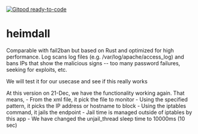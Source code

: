 [![Gitpod ready-to-code](https://img.shields.io/badge/Gitpod-ready--to--code-blue?logo=gitpod)](https://gitpod.io/#https://github.com/acriba/heimdall)

# heimdall
Comparable with fail2ban but based on Rust and optimized for high performance. Log scans log files (e.g. /var/log/apache/access_log) and bans IPs that show the malicious signs -- too many password failures, seeking for exploits, etc.

We will test it for our usecase and see if this really works

At this version on 21-Dec, we have the functionality working again.
That means, 
    - From the xml file, it pick the file to monitor
    - Using the specified pattern, it picks the IP address or hostname to block
    - Using the iptables command, it jails the endpoint
    - Jail time is managed outside of iptables by this app
    - We have changed the unjail_thread sleep time to 10000ms (10 sec)

